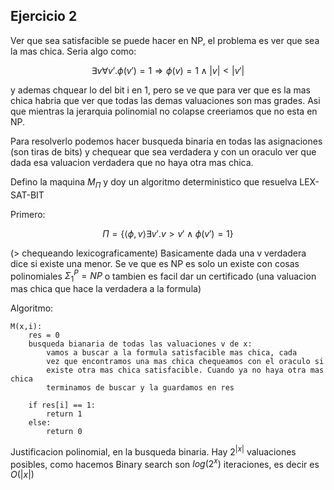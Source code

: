## Ejercicio 2

Ver que sea satisfacible se puede hacer en NP, el problema es ver que sea la mas chica.
Seria algo como:

$$\exists v \forall v'. \phi(v') = 1 \Rightarrow \phi(v) = 1 \land |v| < |v'|$$

y ademas chquear lo del bit i en 1, pero se ve que para ver que es la mas chica habria
que ver que todas las demas valuaciones son mas grades. Asi que mientras la jerarquia polinomial no colapse
creeriamos que no esta en NP.

Para resolverlo podemos hacer busqueda binaria en todas las asignaciones (son tiras de bits) y chequear que sea verdadera
y con un oraculo ver que dada esa valuacion verdadera que no haya otra mas chica.

Defino la maquina $M_\Pi$ y doy un algoritmo deterministico que resuelva LEX-SAT-BIT

Primero: 

$$\Pi = \{\langle \phi,v \rangle \exists v'. v >  v' \land \phi(v') = 1\}$$

(> chequeando lexicograficamente)
Basicamente dada una v verdadera dice si existe una menor. Se ve que es NP es solo un existe con cosas polinomiales $\Sigma_1^{P} = NP$ o tambien es facil dar un certificado (una valuacion mas chica que hace la verdadera a la formula)

Algoritmo:

```
M(x,i):
    res = 0
    busqueda bianaria de todas las valuaciones v de x:
        vamos a buscar a la formula satisfacible mas chica, cada
        vez que encontramos una mas chica chequeamos con el oraculo si
        existe otra mas chica satisfacible. Cuando ya no haya otra mas chica
        terminamos de buscar y la guardamos en res

    if res[i] == 1:
        return 1
    else:
        return 0
```

Justificacion polinomial, en la busqueda binaria. Hay $2^{|x|}$ valuaciones posibles, como hacemos Binary search son $log(2^{x})$ 
iteraciones, es decir es $O(|x|)$